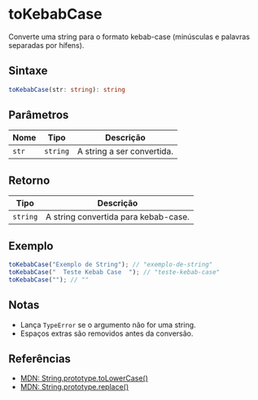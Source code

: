 # toKebabCase

Converte uma string para o formato kebab-case (minúsculas e palavras separadas por hífens).

## Sintaxe
```typescript
toKebabCase(str: string): string
```

## Parâmetros

| Nome   | Tipo     | Descrição                      |
|--------|----------|--------------------------------|
| `str`  | `string` | A string a ser convertida.     |

## Retorno

| Tipo     | Descrição                                 |
|----------|-------------------------------------------|
| `string` | A string convertida para kebab-case.       |

## Exemplo
```typescript
toKebabCase("Exemplo de String"); // "exemplo-de-string"
toKebabCase("  Teste Kebab Case  "); // "teste-kebab-case"
toKebabCase(""); // ""
```

## Notas
- Lança `TypeError` se o argumento não for uma string.
- Espaços extras são removidos antes da conversão.

## Referências
- [MDN: String.prototype.toLowerCase()](https://developer.mozilla.org/pt-BR/docs/Web/JavaScript/Reference/Global_Objects/String/toLowerCase)
- [MDN: String.prototype.replace()](https://developer.mozilla.org/pt-BR/docs/Web/JavaScript/Reference/Global_Objects/String/replace)